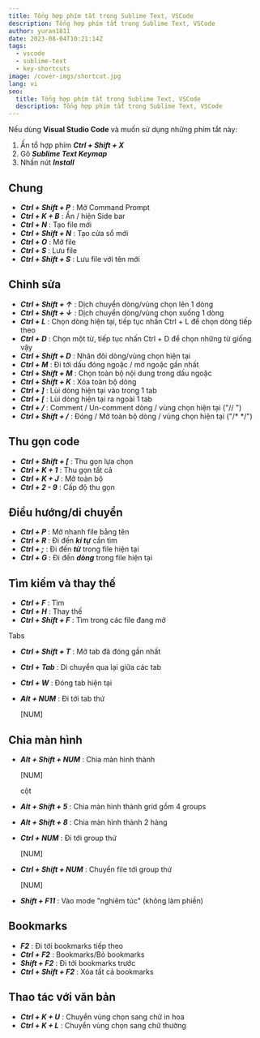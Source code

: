 ```yaml
---
title: Tổng hợp phím tắt trong Sublime Text, VSCode
description: Tổng hợp phím tắt trong Sublime Text, VSCode
author: yuran1811
date: 2023-08-04T10:21:14Z
tags:
  - vscode
  - sublime-text
  - key-shortcuts
image: /cover-imgs/shortcut.jpg
lang: vi
seo:
  title: Tổng hợp phím tắt trong Sublime Text, VSCode
  description: Tổng hợp phím tắt trong Sublime Text, VSCode
---
```


Nếu dùng **Visual Studio Code** và muốn sử dụng những phím tắt này:

1. Ấn tổ hợp phím ***Ctrl + Shift + X***
2. Gõ ***Sublime Text Keymap***
3. Nhấn nút ***Install***

## Chung

- ***Ctrl + Shift + P*** : Mở Command Prompt
- ***Ctrl + K + B*** : Ẩn / hiện Side bar
- ***Ctrl + N*** : Tạo file mới
- ***Ctrl + Shift + N*** : Tạo cửa sổ mới
- ***Ctrl + O*** : Mở file
- ***Ctrl + S*** : Lưu file
- ***Ctrl + Shift + S*** : Lưu file với tên mới

## Chỉnh sửa

- ***Ctrl + Shift + ↑*** : Dịch chuyển dòng/vùng chọn lên 1 dòng
- ***Ctrl + Shift + ↓*** : Dịch chuyển dòng/vùng chọn xuống 1 dòng
- ***Ctrl + L*** : Chọn dòng hiện tại, tiếp tục nhấn Ctrl + L để chọn dòng tiếp theo
- ***Ctrl + D*** : Chọn một từ, tiếp tục nhấn Ctrl + D để chọn những từ giống vậy
- ***Ctrl + Shift + D*** : Nhân đôi dòng/vùng chọn hiện tại
- ***Ctrl + M*** : Đi tới dấu đóng ngoặc / mở ngoặc gần nhất
- ***Ctrl + Shift + M*** : Chọn toàn bộ nội dung trong dấu ngoặc
- ***Ctrl + Shift + K*** : Xóa toàn bộ dòng
- ***Ctrl + ]*** : Lùi dòng hiện tại vào trong 1 tab
- ***Ctrl + \[*** : Lùi dòng hiện tại ra ngoài 1 tab
- ***Ctrl + /*** : Comment / Un-comment dòng / vùng chọn hiện tại ("// ")
- ***Ctrl + Shift + /*** : Đóng / Mở toàn bộ dòng / vùng chọn hiện tại ("/\* \*/")

## Thu gọn code

- ***Ctrl + Shift + \[*** : Thu gọn lựa chọn
- ***Ctrl + K + 1*** : Thu gọn tất cả
- ***Ctrl + K + J*** : Mở toàn bộ
- ***Ctrl + 2 - 9*** : Cấp độ thu gọn

## Điều hướng/di chuyển

- ***Ctrl + P*** : Mở nhanh file bằng tên
- ***Ctrl + R*** : Đi đến ***kí tự*** cần tìm
- ***Ctrl + ;*** : Đi đến ***từ*** trong file hiện tại
- ***Ctrl + G*** : Đi đến ***dòng*** trong file hiện tại

## Tìm kiếm và thay thế

- ***Ctrl + F*** : Tìm
- ***Ctrl + H*** : Thay thế
- ***Ctrl + Shift + F*** : Tìm trong các file đang mở

Tabs

- ***Ctrl + Shift + T*** : Mở tab đã đóng gần nhất
- ***Ctrl + Tab*** : Di chuyển qua lại giữa các tab
- ***Ctrl + W*** : Đóng tab hiện tại
- ***Alt + NUM*** : Đi tới tab thứ

  [NUM]

## Chia màn hình

- ***Alt + Shift + NUM*** : Chia màn hình thành

  [NUM]

  cột
- ***Alt + Shift + 5*** : Chia màn hình thành grid gồm 4 groups
- ***Alt + Shift + 8*** : Chia màn hình thành 2 hàng
- ***Ctrl + NUM*** : Đi tới group thứ

  [NUM]
- ***Ctrl + Shift + NUM*** : Chuyển file tới group thứ

  [NUM]
- ***Shift + F11*** : Vào mode "nghiêm túc" (không làm phiền)

## Bookmarks

- ***F2*** : Đi tới bookmarks tiếp theo
- ***Ctrl + F2*** : Bookmarks/Bỏ bookmarks
- ***Shift + F2*** : Đi tới bookmarks trước
- ***Ctrl + Shift + F2*** : Xóa tất cả bookmarks

## Thao tác với văn bản

- ***Ctrl + K + U*** : Chuyển vùng chọn sang chữ in hoa
- ***Ctrl + K + L*** : Chuyển vùng chọn sang chữ thường
